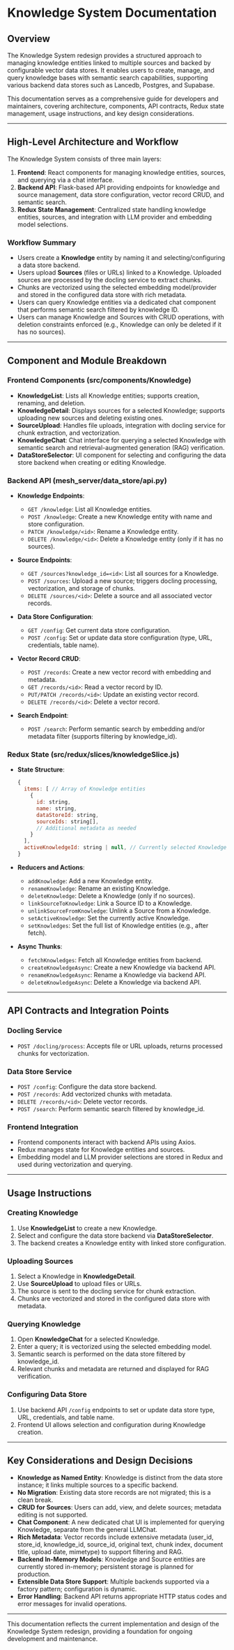 # Knowledge System Documentation

## Overview

The Knowledge System redesign provides a structured approach to managing knowledge entities linked to multiple sources and backed by configurable vector data stores. It enables users to create, manage, and query knowledge bases with semantic search capabilities, supporting various backend data stores such as Lancedb, Postgres, and Supabase.

This documentation serves as a comprehensive guide for developers and maintainers, covering architecture, components, API contracts, Redux state management, usage instructions, and key design considerations.

---

## High-Level Architecture and Workflow

The Knowledge System consists of three main layers:

1. **Frontend**: React components for managing knowledge entities, sources, and querying via a chat interface.
2. **Backend API**: Flask-based API providing endpoints for knowledge and source management, data store configuration, vector record CRUD, and semantic search.
3. **Redux State Management**: Centralized state handling knowledge entities, sources, and integration with LLM provider and embedding model selections.

### Workflow Summary

- Users create a **Knowledge** entity by naming it and selecting/configuring a data store backend.
- Users upload **Sources** (files or URLs) linked to a Knowledge. Uploaded sources are processed by the docling service to extract chunks.
- Chunks are vectorized using the selected embedding model/provider and stored in the configured data store with rich metadata.
- Users can query Knowledge entities via a dedicated chat component that performs semantic search filtered by knowledge ID.
- Users can manage Knowledge and Sources with CRUD operations, with deletion constraints enforced (e.g., Knowledge can only be deleted if it has no sources).

---

## Component and Module Breakdown

### Frontend Components (src/components/Knowledge)

- **KnowledgeList**: Lists all Knowledge entities; supports creation, renaming, and deletion.
- **KnowledgeDetail**: Displays sources for a selected Knowledge; supports uploading new sources and deleting existing ones.
- **SourceUpload**: Handles file uploads, integration with docling service for chunk extraction, and vectorization.
- **KnowledgeChat**: Chat interface for querying a selected Knowledge with semantic search and retrieval-augmented generation (RAG) verification.
- **DataStoreSelector**: UI component for selecting and configuring the data store backend when creating or editing Knowledge.

### Backend API (mesh_server/data_store/api.py)

- **Knowledge Endpoints**:
  - `GET /knowledge`: List all Knowledge entities.
  - `POST /knowledge`: Create a new Knowledge entity with name and store configuration.
  - `PATCH /knowledge/<id>`: Rename a Knowledge entity.
  - `DELETE /knowledge/<id>`: Delete a Knowledge entity (only if it has no sources).

- **Source Endpoints**:
  - `GET /sources?knowledge_id=<id>`: List all sources for a Knowledge.
  - `POST /sources`: Upload a new source; triggers docling processing, vectorization, and storage of chunks.
  - `DELETE /sources/<id>`: Delete a source and all associated vector records.

- **Data Store Configuration**:
  - `GET /config`: Get current data store configuration.
  - `POST /config`: Set or update data store configuration (type, URL, credentials, table name).

- **Vector Record CRUD**:
  - `POST /records`: Create a new vector record with embedding and metadata.
  - `GET /records/<id>`: Read a vector record by ID.
  - `PUT/PATCH /records/<id>`: Update an existing vector record.
  - `DELETE /records/<id>`: Delete a vector record.

- **Search Endpoint**:
  - `POST /search`: Perform semantic search by embedding and/or metadata filter (supports filtering by knowledge_id).

### Redux State (src/redux/slices/knowledgeSlice.js)

- **State Structure**:
  ```js
  {
    items: [ // Array of Knowledge entities
      {
        id: string,
        name: string,
        dataStoreId: string,
        sourceIds: string[],
        // Additional metadata as needed
      }
    ],
    activeKnowledgeId: string | null, // Currently selected Knowledge
  }
  ```

- **Reducers and Actions**:
  - `addKnowledge`: Add a new Knowledge entity.
  - `renameKnowledge`: Rename an existing Knowledge.
  - `deleteKnowledge`: Delete a Knowledge (only if no sources).
  - `linkSourceToKnowledge`: Link a Source ID to a Knowledge.
  - `unlinkSourceFromKnowledge`: Unlink a Source from a Knowledge.
  - `setActiveKnowledge`: Set the currently active Knowledge.
  - `setKnowledges`: Set the full list of Knowledge entities (e.g., after fetch).

- **Async Thunks**:
  - `fetchKnowledges`: Fetch all Knowledge entities from backend.
  - `createKnowledgeAsync`: Create a new Knowledge via backend API.
  - `renameKnowledgeAsync`: Rename a Knowledge via backend API.
  - `deleteKnowledgeAsync`: Delete a Knowledge via backend API.

---

## API Contracts and Integration Points

### Docling Service

- `POST /docling/process`: Accepts file or URL uploads, returns processed chunks for vectorization.

### Data Store Service

- `POST /config`: Configure the data store backend.
- `POST /records`: Add vectorized chunks with metadata.
- `DELETE /records/<id>`: Delete vector records.
- `POST /search`: Perform semantic search filtered by knowledge_id.

### Frontend Integration

- Frontend components interact with backend APIs using Axios.
- Redux manages state for Knowledge entities and sources.
- Embedding model and LLM provider selections are stored in Redux and used during vectorization and querying.

---

## Usage Instructions

### Creating Knowledge

1. Use **KnowledgeList** to create a new Knowledge.
2. Select and configure the data store backend via **DataStoreSelector**.
3. The backend creates a Knowledge entity with linked store configuration.

### Uploading Sources

1. Select a Knowledge in **KnowledgeDetail**.
2. Use **SourceUpload** to upload files or URLs.
3. The source is sent to the docling service for chunk extraction.
4. Chunks are vectorized and stored in the configured data store with metadata.

### Querying Knowledge

1. Open **KnowledgeChat** for a selected Knowledge.
2. Enter a query; it is vectorized using the selected embedding model.
3. Semantic search is performed on the data store filtered by knowledge_id.
4. Relevant chunks and metadata are returned and displayed for RAG verification.

### Configuring Data Store

1. Use backend API `/config` endpoints to set or update data store type, URL, credentials, and table name.
2. Frontend UI allows selection and configuration during Knowledge creation.

---

## Key Considerations and Design Decisions

- **Knowledge as Named Entity**: Knowledge is distinct from the data store instance; it links multiple sources to a specific backend.
- **No Migration**: Existing data store records are not migrated; this is a clean break.
- **CRUD for Sources**: Users can add, view, and delete sources; metadata editing is not supported.
- **Chat Component**: A new dedicated chat UI is implemented for querying Knowledge, separate from the general LLMChat.
- **Rich Metadata**: Vector records include extensive metadata (user_id, store_id, knowledge_id, source_id, original text, chunk index, document title, upload date, mimetype) to support filtering and RAG.
- **Backend In-Memory Models**: Knowledge and Source entities are currently stored in-memory; persistent storage is planned for production.
- **Extensible Data Store Support**: Multiple backends supported via a factory pattern; configuration is dynamic.
- **Error Handling**: Backend API returns appropriate HTTP status codes and error messages for invalid operations.

---

This documentation reflects the current implementation and design of the Knowledge System redesign, providing a foundation for ongoing development and maintenance.